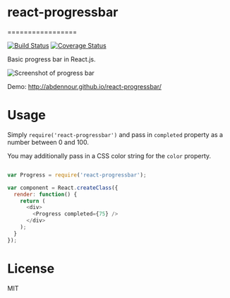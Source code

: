 # react-progressbar
=================

[![Build Status](https://travis-ci.org/abdennour/react-progressbar.svg?branch=master)](https://travis-ci.org/abdennour/react-progressbar)
[![Coverage Status](https://coveralls.io/repos/github/abdennour/react-progressbar/badge.svg?branch=master)](https://coveralls.io/github/abdennour/react-progressbar?branch=master)


Basic progress bar in React.js.

![Screenshot of progress bar](https://raw.githubusercontent.com/abdennour/react-progressbar/master/screenshot.png)

Demo: http://abdennour.github.io/react-progressbar/

Usage
=====


Simply `require('react-progressbar')` and pass in `completed` property as a number between 0 and 100.

You may additionally pass in a CSS color string for the `color` property.

```js

var Progress = require('react-progressbar');

var component = React.createClass({
  render: function() {
    return (
      <div>
        <Progress completed={75} />
      </div>
    );
  }
});
```



License
=======

MIT
